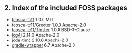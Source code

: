 
## 2. Index of the included FOSS packages

- [tdosca-tc11](#tdosca-tc11) 1.0.0 MIT
- [tdosca-tc11/Greeter](#tdosca-tc11/greeter) 1.0.0 Apache-2.0
- [tdosca-tc11/Tipster](#tdosca-tc11/tipster) 1.0.0 BSD-3-Clause
- [log4j](#log4j) 2.14.0 Apache-2.0
- [joda-time](#joda-time) 2.10.8 Apache-2.0
- [gradle-wrapper](#gradle-wrapper) 6.7 Apache-2.0
